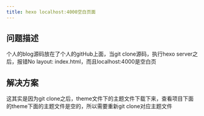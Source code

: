 ```yaml
---
title: hexo localhost:4000空白页面
---
```

## 问题描述
个人的blog源码放在了个人的gitHub上面，当git clone源码，执行hexo server之后，报错No layout: index.html，而且localhost:4000是空白页
## 解决方案
这其实是因为git clone之后，theme文件下的主题文件下载下来，查看项目下面的theme下面的主题文件是空的，所以需要重新git clone对应主题文件

